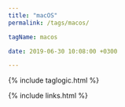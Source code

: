 ```yaml
---
title: "macOS"
permalink: /tags/macos/

tagName: macos

date: 2019-06-30 10:08:00 +0300

---
```


{% include taglogic.html %}

{% include links.html %}
